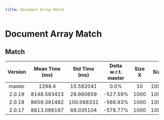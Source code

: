 ```yaml
---
title: Document Array Match
---
```

# Document Array Match

## Match

| Version | Mean Time (ms) | Std Time (ms) | Delta w.r.t. master | Size X | Size Y | Dam X | Dam Y | Emb Size | Use Scipy | Metric | Top K | Iterations |
| :---: | :---: | :---: | :---: | :---: | :---: | :---: | :---: | :---: | :---: | :---: | :---: | :---: |
| master | 1298.4 | 15.582041 | 0.0% | 10 | 100000 | False | False | 256 | False | euclidean | 3 | 5 |
| 2.0.19 | 8148.593423 | 28.660659 | -527.59% | 1000 | 100000 | True | False | 256 | False | euclidean | 100 | 5 |
| 2.0.18 | 8659.391482 | 100.068332 | -566.93% | 1000 | 100000 | True | False | 256 | False | euclidean | 100 | 5 |
| 2.0.17 | 8813.086167 | 68.035104 | -578.77% | 1000 | 100000 | True | False | 256 | False | euclidean | 100 | 5 |
